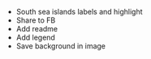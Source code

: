 * South sea islands labels and highlight
* Share to FB
* Add readme
* Add legend
* Save background in image